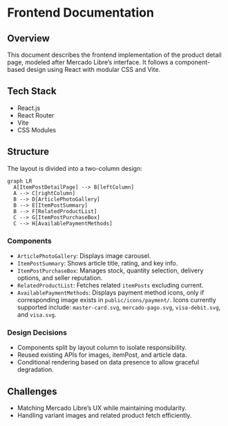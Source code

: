 # Frontend Documentation

## Overview

This document describes the frontend implementation of the product detail page, modeled after Mercado Libre’s interface. It follows a component-based design using React with modular CSS and Vite.

## Tech Stack

* React.js
* React Router
* Vite
* CSS Modules

## Structure

The layout is divided into a two-column design:

```mermaid
graph LR
  A[ItemPostDetailPage] --> B[leftColumn]
  A --> C[rightColumn]
  B --> D[ArticlePhotoGallery]
  B --> E[ItemPostSummary]
  B --> F[RelatedProductList]
  C --> G[ItemPostPurchaseBox]
  C --> H[AvailablePaymentMethods]
```

### Components

* `ArticlePhotoGallery`: Displays image carousel.
* `ItemPostSummary`: Shows article title, rating, and key info.
* `ItemPostPurchaseBox`: Manages stock, quantity selection, delivery options, and seller reputation.
* `RelatedProductList`: Fetches related `itemPosts` excluding current.
* `AvailablePaymentMethods`: Displays payment method icons, only if corresponding image exists in `public/icons/payment/`. Icons currently supported include: `master-card.svg`, `mercado-pago.svg`, `visa-debit.svg`, and `visa.svg`.

### Design Decisions

* Components split by layout column to isolate responsibility.
* Reused existing APIs for images, itemPost, and article data.
* Conditional rendering based on data presence to allow graceful degradation.

## Challenges

* Matching Mercado Libre’s UX while maintaining modularity.
* Handling variant images and related product fetch efficiently.
